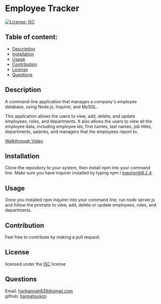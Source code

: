 
  # Employee Tracker

  [![License: ISC](https://img.shields.io/badge/License-ISC-blue.svg)](https://opensource.org/licenses/ISC)

  ## Table of content: 
  - [Description](#description)
  - [Installation](#installation)
  - [Usage](#usage)
  - [Contribution](#contribution)
  - [License](#license)
  - [Questions](#questions)

  ## Description <a id="description"></a>
  A command-line application that manages a company's employee database, using Node.js, Inquirer, and MySQL.

  This application allows the users to view, add, delete, and update employees, roles, and departments. It also allows the users to view all the employee data, including employee ids, first names, last names, job titles, departments, salaries, and managers that the employees report to.

  [Walkthrough Video](https://youtu.be/UcPtdJWbXK4)

  ## Installation <a id="installation"></a>
  Clone the repository to your system, then install npm into your command line. Make sure you have inquirer installed by typing npm i inquirer@8.2.4.

  ## Usage <a id="usage"></a>
  Once you installed npm inquirer into your command line, run node server.js and follow the prompts to view, add, delete or update employees, roles, and departments.

  ## Contribution <a id="contribution"></a>
  Feel free to contribute by making a pull request.
  ## License <a id="license"></a>
  licensed under the [ISC](https://opensource.org/licenses/ISC) license
  ## Questions <a id="questions"></a>
  Email: hanhannah839@gmail.com
  <br>github: [hannahsykim](https://github.com/hannahsykim/)
  
